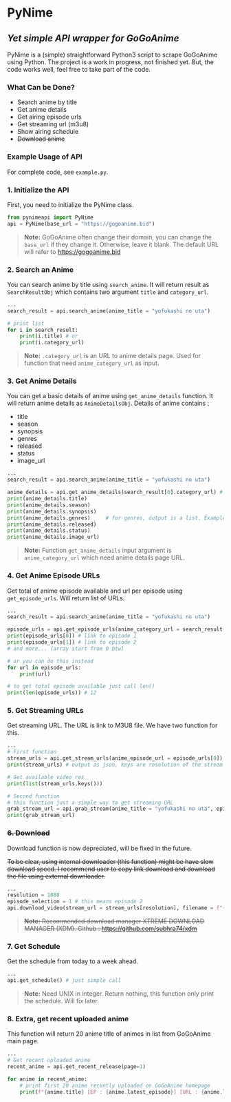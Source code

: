 # PyNime

## _Yet simple API wrapper for GoGoAnime_

PyNime is a (simple) straightforward Python3 script to scrape GoGoAnime using Python.
The project is a work in progress, not finished yet. But, the code works well, feel free to take part of the code.

### What Can be Done?

- Search anime by title
- Get anime details
- Get airing episode urls
- Get streaming url (m3u8)
- Show airing schedule
- ~~Download anime~~

### Example Usage of API

For complete code, see `example.py`.

### 1. Initialize the API

First, you need to initialize the PyNime class.

```Python
from pynimeapi import PyNime
api = PyNime(base_url = "https://gogoanime.bid")
```

> **Note:** GoGoAnime often change their domain, you can change the `base_url` if they change it. Otherwise, leave it blank. The default URL will refer to https://gogoanime.bid

### 2. Search an Anime

You can search anime by title using `search_anime`. It will return result as `SearchResultObj` which contains two argument `title` and `category_url`.

```Python
...
search_result = api.search_anime(anime_title = "yofukashi no uta")

# print list
for i in search_result:
    print(i.title) # or
    print(i.category_url)
```

> **Note:** `.category_url` is an URL to anime details page. Used for function that need `anime_category_url` as input.

### 3. Get Anime Details

You can get a basic details of anime using `get_anime_details` function. It will return anime details as `AnimeDetailsObj`.
Details of anime contains :

- title
- season
- synopsis
- genres
- released
- status
- image_url

```Python
...
search_result = api.search_anime(anime_title = "yofukashi no uta")

anime_details = api.get_anime_details(search_result[0].category_url) # using search_result on index 0
print(anime_details.title)
print(anime_details.season)
print(anime_details.synopsis)
print(anime_details.genres)     # for genres, output is a list. Example : ['Comedy', 'Ecchi', 'Slice of Life']
print(anime_details.released)
print(anime_details.status)
print(anime_details.image_url)
```

> **Note:** Function `get_anime_details` input argument is `anime_category_url` which need anime details page URL.

### 4. Get Anime Episode URLs

Get total of anime episode available and url per episode using `get_episode_urls`. Will return list of URLs.

```Python
...
search_result = api.search_anime(anime_title = "yofukashi no uta")

episode_urls = api.get_episode_urls(anime_category_url = search_result[0].category_url) # again, using search_result on index 0
print(episode_urls[0]) # link to episode 1
print(episode_urls[1]) # link to episode 2
# and more... (array start from 0 btw)

# or you can do this instead
for url in episode_urls:
    print(url)

# to get total episode available just call len()
print(len(episode_urls)) # 12
```

### 5. Get Streaming URLs

Get streaming URL. The URL is link to M3U8 file. We have two function for this.

```Python
...
# First function
stream_urls = api.get_stream_urls(anime_episode_url = episode_urls[0]) # get streaming URL for first episode
print(stream_urls) # output as json, keys are resolution of the stream video

# Get available video res
print(list(stream_urls.keys()))

# Second function
# this function just a simple way to get streaming URL
grab_stream_url = api.grab_stream(anime_title = "yofukashi no uta", episode = 1, resolution = 1080)
print(grab_stream_url)
```

### ~~6. Download~~
Download function is now depreciated, will be fixed in the future.

~~To be clear, using internal downloader (this function) might be have slow download speed. I recommend user to copy link download and download the file using external downloader.~~

```Python
...
resolution = 1080
episode_selection = 1 # this means episode 2
api.download_video(stream_url = stream_urls[resolution], filename = f"{anime_details.title}_EP{episode_selection + 1}_{resolution}p")
```

> ~~**Note:** Recommended download manager XTREME DOWNLOAD MANAGER (XDM). Github : https://github.com/subhra74/xdm~~

### 7. Get Schedule

Get the schedule from today to a week ahead.

```python
...
api.get_schedule() # just simple call
```

> **Note:** Need UNIX in integer. Return nothing, this function only print the schedule. Will fix later.

### 8. Extra, get recent uploaded anime

This function will return 20 anime title of animes in list from GoGoAnime main page.

```Python
...
# Get recent uploaded anime
recent_anime = api.get_recent_release(page=1)

for anime in recent_anime:
    # print first 20 anime recently uploaded on GoGoAnime homepage
    print(f"{anime.title} [EP : {anime.latest_episode}] [URL : {anime.latest_episode_url}]")
```
